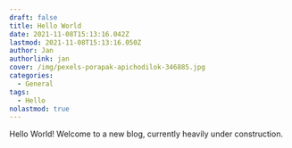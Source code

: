 ```yaml
---
draft: false
title: Hello World
date: 2021-11-08T15:13:16.042Z
lastmod: 2021-11-08T15:13:16.050Z
author: Jan
authorlink: jan
cover: /img/pexels-porapak-apichodilok-346885.jpg
categories:
  - General
tags:
  - Hello
nolastmod: true
---
```

Hello World! Welcome to a new blog, currently heavily under construction.
